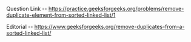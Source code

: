 Question Link -- https://practice.geeksforgeeks.org/problems/remove-duplicate-element-from-sorted-linked-list/1

Editorial -- https://www.geeksforgeeks.org/remove-duplicates-from-a-sorted-linked-list/
